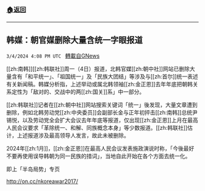 ###  [:house:返回](README.md)
---


## 韩媒：朝官媒删除大量含统一字眼报道
`3/4/2024 4:08 PM UTC ` [轉載自GNews](https://gnews.org/articles/2364289)

[[zh:南韩]][[zh:韩联社]]周一（4日）报道，北韩官媒[[zh:朝中社]]网站已删除大量含有「和平统一」、「祖国统一」及「民族大团结」等涉及与[[zh:首尔]]统一表述有关新闻稿。韩媒分析指，上述举动或属北韩领袖[[zh:金正恩]]去年年底把朝韩关系定性为「敌对的、交战中的两[[zh:国关]]系」中一部分。

[[zh:韩联社]]记者在[[zh:朝中社]]网站搜索关键词「统一」後发现，大量文章遭到删除，例如北韩劳动党[[zh:中央委员]]会副部长金与正年初抨击[[zh:南韩]]总统尹锡悦，以及劳动党全会扩大会议去年年底等报道，仅出现[[zh:金正恩]]上月在最高人民会议要求「革除统一、和解、同族概念本身」等少数报道。[[zh:韩联社]]估计，上述报道涉及最高领导人发言，故此未被删除。

2024年[[zh:1月]]，[[zh:金正恩]]在最高人民会议发表施政演说时称，「今後最好不要再使用误导韩朝为同一民族的措词」，当地自此开始在各个方面去统一化。

即上「半岛局势」专页

http://on.cc/nkoreawar2017/
